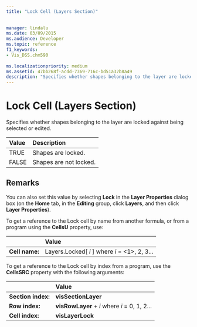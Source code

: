 ```yaml
---
title: "Lock Cell (Layers Section)"
 
 
manager: lindalu
ms.date: 03/09/2015
ms.audience: Developer
ms.topic: reference
f1_keywords:
- Vis_DSS.chm590
 
ms.localizationpriority: medium
ms.assetid: 47bb268f-acdd-7369-716c-bd51a32b8a49
description: "Specifies whether shapes belonging to the layer are locked against being selected or edited."
---
```


# Lock Cell (Layers Section)

Specifies whether shapes belonging to the layer are locked against being selected or edited.
  
|**Value**|**Description**|
|:-----|:-----|
|TRUE  <br/> |Shapes are locked. |
|FALSE  <br/> |Shapes are not locked. |
   
## Remarks

You can also set this value by selecting **Lock** in the **Layer Properties** dialog box (on the **Home** tab, in the **Editing** group, click **Layers**, and then click **Layer Properties**).
  
To get a reference to the Lock cell by name from another formula, or from a program using the **CellsU** property, use: 
  
||Value |
|:-----|:-----|
|**Cell name:**  <br/> |Layers.Locked[ *i*  ] where  *i*  = <1>, 2, 3... |
   
To get a reference to the Lock cell by index from a program, use the **CellsSRC** property with the following arguments: 
  
||Value |
|:-----|:-----|
|**Section index:**  <br/> |**visSectionLayer** <br/> |
|**Row index:**  <br/> |**visRowLayer** +  *i*  where  *i*  = 0, 1, 2... |
|**Cell index:**  <br/> |**visLayerLock** <br/> |
   

